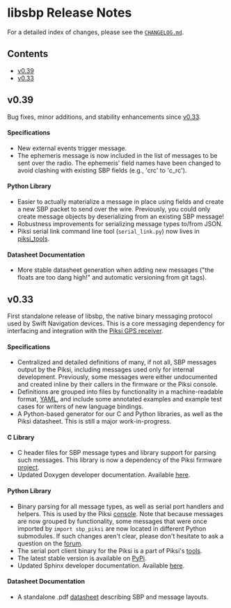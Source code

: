 libsbp Release Notes
============================

For a detailed index of changes, please see the
[`CHANGELOG.md`](CHANGELOG).

Contents
--------
 * [v0.39](#v0.39)
 * [v0.33](#v0.33)

v0.39 <a name="v0.39"></a>
--------------------------

Bug fixes, minor additions, and stability enhancements since
[v0.33](#v0.33).

#### Specifications

- New external events trigger message.
- The ephemeris message is now included in the list of messages to be
  sent over the radio. The ephemeris' field names have been changed to
  avoid clashing with existing SBP fields (e.g., 'crc' to 'c_rc').

#### Python Library

- Easier to actually materialize a message in place using fields and
  create a new SBP packet to send over the wire. Previously, you
  could only create message objects by deserializing from an existing
  SBP message!
- Robustness improvements for serializing message types to/from JSON.
- Piksi serial link command line tool (`serial_link.py`) now lives in
  [piksi_tools](https://github.com/swift-nav/piksi_tools/).

#### Datasheet Documentation

- More stable datasheet generation when adding new messages ("the
  floats are too dang high!" and automatic versioning from git tags).

v0.33 <a name="v0.33"></a>
--------------------------

First standalone release of libsbp, the native binary messaging
protocol used by Swift Navigation devices. This is a core messaging
dependency for interfacing and integration with the
[Piksi GPS receiver](http://www.swiftnav.com/piksi.html).

#### Specifications

- Centralized and detailed definitions of many, if not all, SBP
  messages output by the Piksi, including messages used only for
  internal development. Previously, some messages were either
  undocumented and created inline by their callers in the firmware or
  the Piksi console.
- Definitions are grouped into files by functionality in a
  machine-readable format, [YAML](http://en.wikipedia.org/wiki/YAML),
  and include some annotated examples and example test cases for
  writers of new language bindings.
- A Python-based generator for our C and Python libraries, as well as
  the Piksi datasheet. This is still a major work-in-progress.

#### C Library

- C header files for SBP message types and library support for parsing
  such messages. This library is now a dependency of the Piksi
  firmware [project](https://github.com/swift-nav/piksi_firmware/).
- Updated Doxygen developer documentation. Available
  [here](https://swift-nav.github.io/libsbp/c/build/docs/html/).

#### Python Library

- Binary parsing for all message types, as well as serial port
  handlers and helpers. This is used by the Piksi
  [console](https://github.com/swift-nav/piksi_tools). Note that
  because messages are now grouped by functionality, some messages
  that were once imported by `import sbp_piksi` are now located in
  different Python submodules. If such changes aren't clear, please
  don't hesitate to ask a question on the
  [forum](https://groups.google.com/forum/#!forum/swiftnav-discuss).
- The serial port client binary for the Piksi is a part of Piksi's
  [tools](https://github.com/swift-nav/piksi_tools).
- The latest stable version is available on
  [PyPi](https://pypi.python.org/pypi/sbp).
- Updated Sphinx developer documentation. Available
  [here](https://swift-nav.github.io/libsbp/python/docs/build/html/).

#### Datasheet Documentation

- A standalone .pdf
  [datasheet](https://github.com/swift-nav/libsbp/raw/v0.33/docs/sbp.pdf)
  describing SBP and message layouts.

